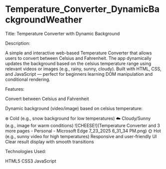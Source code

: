 # Temperature_Converter_DynamicBackgroundWeather
Title: 
Temperature Converter with Dynamic Background

Description:

A simple and interactive web-based Temperature Converter that allows users to convert between Celsius and Fahrenheit. The app dynamically updates the background based on the celsius temperature range using relevant videos or images (e.g., rainy, sunny, cloudy). Built with HTML, CSS, and JavaScript — perfect for beginners learning DOM manipulation and conditional rendering.

Features:

Convert between Celsius and Fahrenheit

Dynamic background (video/image) based on celsius  temperature:

❄️ Cold (e.g., snow background for low temperatures)
☁️ Cloudy/Sunny (e.g., image for warm conditions)
 ![CHEESE!](Temperature Converter and 3 more pages - Personal - Microsoft​ Edge 7_23_2025 6_31_34 PM.png)
🌞 Hot (e.g., sunny video for high temperatures)
Responsive and user-friendly UI
Clear result display with smooth transitions


Technologies Used:

HTML5
CSS3
JavaScript
